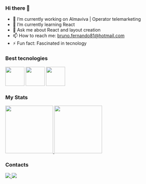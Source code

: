 ### Hi there 👋

- 🔭 I’m currently working on Almaviva | Operator telemarketing
- 🌱 I’m currently learning React
- 💬 Ask me about React and layout creation
- 📫 How to reach me: bruno.fernando81@hotmail.com
- ⚡ Fun fact: Fascinated in tecnology

### Best tecnologies

<div>
  <img src="https://cdn.jsdelivr.net/gh/devicons/devicon/icons/javascript/javascript-original.svg" width="60"/>
  <img src="https://cdn.jsdelivr.net/gh/devicons/devicon/icons/typescript/typescript-original.svg" width="60"/>
  <img src="https://cdn.jsdelivr.net/gh/devicons/devicon/icons/react/react-original.svg" width="60"/>  
</div>

### My Stats

<div>
  <a href="https://github.com/BrunoNando">
    <img height="150rem" src="https://github-readme-stats.vercel.app/api/top-langs/?username=BrunoNando&layout=compact&theme=dark&"/>
    <img height="150rem" src="https://github-readme-stats.vercel.app/api?username=BrunoNando&show_icons=true&theme=dark#gh-dark-mode-only)](https://github.com/anuraghazra/github-readme-stats#gh-dark-mode-only"/>    
  </a>
</div>

### Contacts

<div>
  <a href="https://www.instagram.com/brunonando13/">
    <img src="https://img.shields.io/badge/Instagram-E4405F?style=for-the-badge&logo=instagram&logoColor=white" />
  </a>
  <a href="https://www.linkedin.com/in/brunonando/">
    <img src="https://img.shields.io/badge/LinkedIn-0077B5?style=for-the-badge&logo=linkedin&logoColor=white" />
  </a>
</div>
